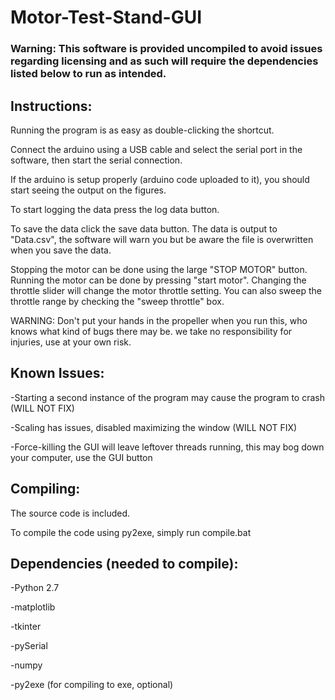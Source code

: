 # Motor-Test-Stand-GUI

### Warning: This software is provided uncompiled to avoid issues regarding licensing and as such will require the dependencies listed below to run as intended.

## Instructions:

Running the program is as easy as double-clicking the shortcut.

Connect the arduino using a USB cable and select the serial port in the software, then start the serial connection.

If the arduino is setup properly (arduino code uploaded to it), you should start seeing the output on the figures.

To start logging the data press the log data button.

To save the data click the save data button.
The data is output to "Data.csv", the software will warn you but be aware the file is overwritten when you save the data.

Stopping the motor can be done using the large "STOP MOTOR" button.
Running the motor can be done by pressing "start motor".
Changing the throttle slider will change the motor throttle setting.
You can also sweep the throttle range by checking the "sweep throttle" box.

WARNING: Don't put your hands in the propeller when you run this, who knows what kind of bugs there may be.
	 we take no responsibility for injuries, use at your own risk.


## Known Issues:
-Starting a second instance of the program may cause the program to crash (WILL NOT FIX)

-Scaling has issues, disabled maximizing the window (WILL NOT FIX)

-Force-killing the GUI will leave leftover threads running, this may bog down your computer, use the GUI button


## Compiling:

The source code is included.

To compile the code using py2exe, simply run compile.bat

## Dependencies (needed to compile):
-Python 2.7

-matplotlib

-tkinter

-pySerial

-numpy

-py2exe (for compiling to exe, optional)
